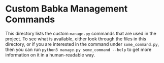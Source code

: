 # Custom Babka Management Commands

This directory lists the custom `manage.py` commands that are used in the project. To see what 
is available, either look through the files in this directory, or if you are interested in the command 
under `some_command.py`, then you can run `python3 manage.py some_command --help` to get more information on it 
in a human-readable way.